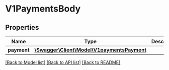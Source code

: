 # V1PaymentsBody

## Properties
Name | Type | Description | Notes
------------ | ------------- | ------------- | -------------
**payment** | [**\Swagger\Client\Model\V1paymentsPayment**](V1paymentsPayment.md) |  | [optional] 

[[Back to Model list]](../../README.md#documentation-for-models) [[Back to API list]](../../README.md#documentation-for-api-endpoints) [[Back to README]](../../README.md)

